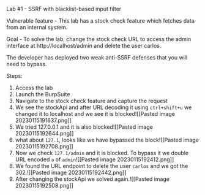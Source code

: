 Lab #1 - SSRF with blacklist-based input filter

Vulnerable feature -  This lab has a stock check feature which fetches data from an internal system. 

Goal -  To solve the lab, change the stock check URL to access the admin interface at http://localhost/admin and delete the user carlos.

The developer has deployed two weak anti-SSRF defenses that you will need to bypass. 

Steps:

1. Access the lab
2. Launch the BurpSuite
3. Navigate to the stock check feature and capture the request
4. We see the stockApi and after URL decoding it using `ctrl+shift+u` we changed it to localhost and we see it is blocked![[Pasted image 20230115191637.png]]
2. We tried 127.0.0.1 and it is also blocked![[Pasted image 20230115192644.png]]
3. what about `127.1`, looks like we have bypassed the block![[Pasted image 20230115192708.png]]
4. Now we check `127.1/admin` and it is blocked. To bypass it we double URL encoded `a` of `admin`![[Pasted image 20230115192412.png]]
5. We found the URL endpoint to delete the user `carlos` and we got the 302.![[Pasted image 20230115192442.png]]
6. After changing the stockApi we solved again.![[Pasted image 20230115192508.png]]